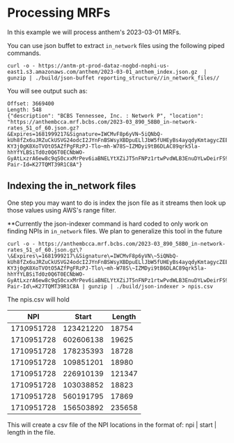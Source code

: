# Processing MRFs

In this example we will process anthem's 2023-03-01 MRFs. 

You can use json buffet to extract `in_network` files using the following piped commands.

```
curl -o - https://antm-pt-prod-dataz-nogbd-nophi-us-east1.s3.amazonaws.com/anthem/2023-03-01_anthem_index.json.gz  | gunzip | ./build/json-buffet reporting_structure//in_network_files//
```

You will see output such as: 

```...
Offset: 3669400
Length: 548
{"description": "BCBS Tennessee, Inc. : Network P", "location": "https://anthembcca.mrf.bcbs.com/2023-03_890_58B0_in-network-rates_51_of_60.json.gz?&Expires=1681999217&Signature=IWCMvF8p6yVN~5iQNbQ-kUh8fZx6uJRZuCkUSVG24odcI2JYnFnBSWsyXBDpuELlJbW5fUHEyBs4ayqdyKmtagycZEBvYZcurTeYZVPgRPeH7uzP2Zt6a3OBOPaLFnnEeG0X8N4YPDak7TpKg~aSS-KY3j0gK8XoTVOtO5AZfPgFRzPJ-Tlo~mh-W78S~IZMDyi9tB6DLAC89qrk5la-hhYfYLBSiTd0z0Q6T0ECNbWO-GyAtLxzrA6ew8c9qS0cxxMrPev6iaBNELYtXZiJT5nFNPz1rtwPvdWLB3EnuDYLwDeirFS9OB5nqBTw7Vk0eAav0b9svmwYfAXgfmBQnQ__&Key-Pair-Id=K27TQMT39R1C8A"}
```


## Indexing the in_network files

One step you may want to do is index the json file as it streams then look up those values using AWS's range filter. 

**Currently the json-indexer command is hard coded to only work on finding NPIs in `in_network` files. We plan to generalize this tool in the future

```
curl -o - https://anthembcca.mrf.bcbs.com/2023-03_890_58B0_in-network-rates_51_of_60.json.gz\?\&Expires\=1681999217\&Signature\=IWCMvF8p6yVN\~5iQNbQ-kUh8fZx6uJRZuCkUSVG24odcI2JYnFnBSWsyXBDpuELlJbW5fUHEyBs4ayqdyKmtagycZEBvYZcurTeYZVPgRPeH7uzP2Zt6a3OBOPaLFnnEeG0X8N4YPDak7TpKg\~aSS-KY3j0gK8XoTVOtO5AZfPgFRzPJ-Tlo\~mh-W78S\~IZMDyi9tB6DLAC89qrk5la-hhYfYLBSiTd0z0Q6T0ECNbWO-GyAtLxzrA6ew8c9qS0cxxMrPev6iaBNELYtXZiJT5nFNPz1rtwPvdWLB3EnuDYLwDeirFS9OB5nqBTw7Vk0eAav0b9svmwYfAXgfmBQnQ__\&Key-Pair-Id\=K27TQMT39R1C8A | gunzip | ./build/json-indexer > npis.csv
```


The npis.csv will hold 

| NPI        	| Start     	| Length 	|
|------------	|-----------	|--------	|
| 1710951728 	|123421220 	    |18754 	    |
| 1710951728 	|602606138 	    |19625  	|
| 1710951728 	|178235393  	|18728   	|
| 1710951728 	|109851201 	    |18980 	    |
| 1710951728 	|226910139  	|121347 	|
| 1710951728 	|103038852  	|18823  	|
| 1710951728 	|560191795  	|17869  	|
| 1710951728 	|156503892 	    |235658 	|


This will create a csv file of the NPI locations in the format of: npi | start | length in the file.



